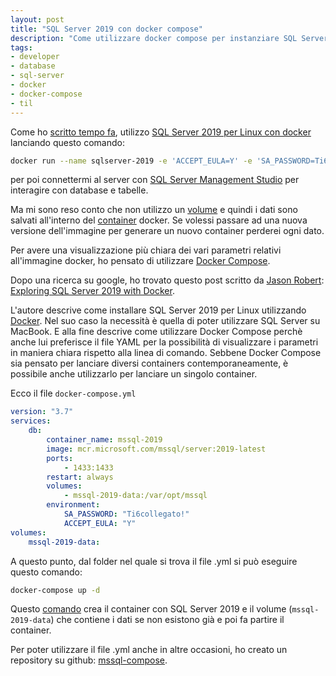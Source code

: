 ```yaml
---
layout: post
title: "SQL Server 2019 con docker compose"
description: "Come utilizzare docker compose per instanziare SQL Server 2019"
tags:
- developer
- database
- sql-server
- docker
- docker-compose
- til
---
```


Come ho [scritto tempo fa](/2020/01/20/restore-di-backup-su-sqlserver/), utilizzo [SQL Server 2019 per Linux con docker](https://mcr.microsoft.com/en-us/product/mssql/server/about) lanciando questo comando:

```bash
docker run --name sqlserver-2019 -e 'ACCEPT_EULA=Y' -e 'SA_PASSWORD=Ti6collegato!' -p 1433:1433 -d mcr.microsoft.com/mssql/server:2019-latest
```

per poi connettermi al server con [SQL Server Management Studio](https://docs.microsoft.com/en-us/sql/ssms/download-sql-server-management-studio-ssms?view=sql-server-ver15) per interagire con database e tabelle.

Ma mi sono reso conto che non utilizzo un [volume](https://docs.docker.com/storage/volumes/) e quindi i dati sono salvati all'interno del [container](https://www.docker.com/resources/what-container/) docker. Se volessi passare ad una nuova versione dell'immagine per generare un nuovo container perderei ogni dato.

Per avere una visualizzazione più chiara dei vari parametri relativi all'immagine docker, ho pensato di utilizzare [Docker Compose](https://docs.docker.com/compose/).

Dopo una ricerca su google, ho trovato questo post scritto da [Jason Robert](https://espressocoder.com/about/): [Exploring SQL Server 2019 with Docker](https://espressocoder.com/2020/07/07/exploring-sql-server-2019-with-docker/).

L'autore descrive come installare SQL Server 2019 per Linux utilizzando [Docker](https://www.docker.com/products/docker-desktop). Nel suo caso la necessità è quella di poter utilizzare SQL Server su MacBook. E alla fine descrive come utilizzare Docker Compose perchè anche lui preferisce il file YAML per la possibilità di visualizzare i parametri in maniera chiara rispetto alla linea di comando. Sebbene Docker Compose sia pensato per lanciare diversi containers contemporaneamente, è possibile anche utilizzarlo per lanciare un singolo container.

Ecco il file `docker-compose.yml`

```yml
version: "3.7"
services:
    db:
        container_name: mssql-2019
        image: mcr.microsoft.com/mssql/server:2019-latest
        ports:
            - 1433:1433
        restart: always
        volumes: 
            - mssql-2019-data:/var/opt/mssql
        environment:
            SA_PASSWORD: "Ti6collegato!"
            ACCEPT_EULA: "Y"
volumes:
    mssql-2019-data:
```

A questo punto, dal folder nel quale si trova il file .yml si può eseguire questo comando:

```bash
docker-compose up -d
```

Questo [comando](https://docs.docker.com/engine/reference/commandline/compose_up/) crea il container con SQL Server 2019 e il volume (`mssql-2019-data`) che contiene i dati se non esistono già e poi fa partire il container.

Per poter utilizzare il file .yml anche in altre occasioni, ho creato un repository su github: [mssql-compose](https://github.com/kingsor/mssql-compose).

